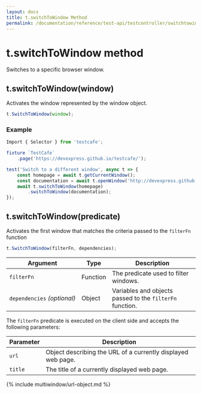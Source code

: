 ```yaml
---
layout: docs
title: t.switchToWindow Method
permalink: /documentation/reference/test-api/testcontroller/switchtowindow.html
---
```


# t.switchToWindow method

Switches to a specific browser window.

## t.switchToWindow(window)

Activates the window represented by the window object.

```JavaScript
t.SwitchToWindow(window);
```

### Example

```JavaScript
Import { Selector } from 'testcafe';

fixture `TestCafe`
    .page('https://devexpress.github.io/testcafe/');

test('Switch to a different window', async t => {
    const homepage = await t.getCurrentWindow();
    const documentation = await t.openWindow('http://devexpress.github.io/testcafe/documentation');
    await t.switchToWindow(homepage)
        .switchToWindow(documentation);
});
```

## t.switchToWindow(predicate)

Activates the first window that matches the criteria passed to the `filterFn` function

```JavaScript
t.SwitchToWindow(filterFn, dependencies);
```

Argument                         | Type     | Description
-------------------------------- | -------- | --------------
`filterFn`                       | Function | The predicate used to filter windows.
`dependencies`&#160;*(optional)* | Object   | Variables and objects passed to the `filterFn` function.

The `filterFn` predicate is executed on the client side and accepts the following parameters:

Parameter | Description
------ | -----
`url`  | Object describing the URL of a currently displayed web page.
`title` | The title of a currently displayed web page.

{% include multiwindow/url-object.md %}
